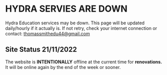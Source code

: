 # HYDRA SERVIES ARE DOWN
Hydra Education services may be down. This page will be updated daily/hourly if it actually is. If not retry, check your internet connection or contact: thomassmithedu44@gmail.com

## Site Status 21/11/2022
The website is **INTENTIONALLY** offline at the current time for **renovations.** It will be online again by the end of the week or sooner.
